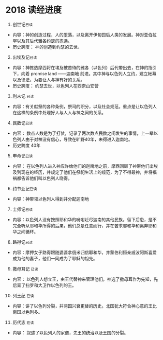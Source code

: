 # 2018 读经进度

1. 创世记`已读`
  * 内容：神的创造过程，人的堕落，以及离开伊甸园后人类的发展。神对亚伯拉罕以及其后代雅各约瑟的拣选。
  * 历史跨度： 神的创造到约瑟的去世。
2. 出埃及记`已读`
  * 内容：神拣选摩西将在埃及被苦待的雅各（以色列）后代带出去，在神的指引下，向着 promise land ——迦南地 前进。其中神与以色列人立约，建立帐幕以及律法，为要让人与神有好的关系。
  * 历史跨度： 约瑟去世，以色列人在西奈山安营
3. 利未记 `已读`
  * 内容：有关献祭的各种条例，祭司的职分，以及社会规范。重点是让以色列人在这样的条例中处理好人与人人与神之间的关系。
4. 民数记`已读`
  * 内容： 数点人数是为了打仗，记录了两次数点民数之间发生的事情，上一辈以色列人由于对神没有信心，导致在旷野40年，未得进入迦南地。
  * 历史跨度 40年
5. 申命记`已读`
  * 内容： 在以色列人进入神应许给他们的迦南地之前，摩西回顾了神带他们出埃及到现在的经历，并规定了他们在祭祀生活上的规范，为了不得最神，并将福祸都告诉他们叫以色列人晓得。
6. 约书亚记`已读`
  * 内容：神带领以色列人得到并分配迦南地
7. 士师记`已读`
  * 内容：以色列人没有按照耶和华的吩咐赶尽迦南的其他民族，留下后患，是不完全听从耶和华所得的后果，他们总是任意而行，并在苦求耶和华和离弃耶和华之间循环。
8. 路得记`已读`
  * 内容：摩押女子路得跟随婆婆拿俄米归信耶和华，并蒙伯利恒亲戚波阿斯喜爱成为他的妻子，他们一同成为了耶稣的祖先。
9. 撒母耳记 `已读`
  * 内容： 以色列人想立王，由王代替神来管理他们。神选了撒母耳作为先知，先后膏了扫罗和大卫作以色列的王。
10. 列王纪 `已读`
  * 内容：讲了以色列分裂，并两国兴衰更替的历史。北国犹大符合神心意的王比南国以色列多。
11. 历代志 `在读`
  * 内容： 叙述了以色列人的家谱，先王的统治以及王国的分裂。
